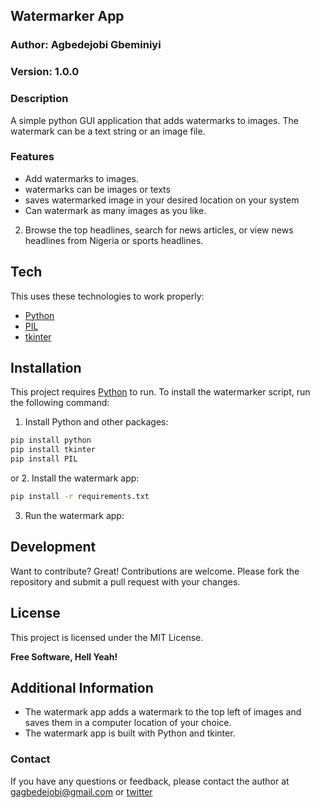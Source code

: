 ## Watermarker App

### Author: Agbedejobi Gbeminiyi

### Version: 1.0.0

### Description

A simple python GUI application that adds watermarks to images. The watermark can be a text string or an image file.

### Features

* Add watermarks to images.
* watermarks can be images or texts
* saves watermarked image in your desired location on your system
* Can watermark as many images as you like.


2. Browse the top headlines, search for news articles, or view news headlines from Nigeria or sports headlines.

## Tech

This uses these technologies to work properly:

- [Python]
- [PIL]
- [tkinter]


## Installation

This project requires [Python](https://python.org/) to run.
To install the watermarker script, run the following command:
1. Install Python and other packages:
```sh
pip install python
pip install tkinter
pip install PIL
```
or
2. Install the watermark app:

```sh
pip install -r requirements.txt
```

3. Run the watermark app:

## Development

Want to contribute? Great!
Contributions are welcome. Please fork the repository and submit a pull request with your changes.

## License
This project is licensed under the MIT License.

**Free Software, Hell Yeah!**

## Additional Information

* The watermark app adds a watermark to the top left of images and saves them in a computer location of your choice.
* The watermark app is built with Python and tkinter.


### Contact

If you have any questions or feedback, please contact the author at gagbedejobi@gmail.com or [twitter](https://twitter.com/Gbeminiyi_A)

[//]: # (These are reference links used in the body of this note and get stripped out when the markdown processor does its job. There is no need to format nicely because it shouldn't be seen. Thanks SO - http://stackoverflow.com/questions/4823468/store-comments-in-markdown-syntax)

   [dill]: <https://github.com/joemccann/dillinger>
   [git-repo-url]: <https://github.com/joemccann/dillinger.git>
   [john gruber]: <http://daringfireball.net>
   [df1]: <http://daringfireball.net/projects/markdown/>
   [markdown-it]: <https://github.com/markdown-it/markdown-it>
   [Ace Editor]: <http://ace.ajax.org>
   [node.js]: <http://nodejs.org>
   [Twitter Bootstrap]: <http://twitter.github.com/bootstrap/>
   [jQuery]: <http://jquery.com>
   [@tjholowaychuk]: <http://twitter.com/tjholowaychuk>
   [express]: <http://expressjs.com>
   [AngularJS]: <http://angularjs.org>
   [Gulp]: <http://gulpjs.com>

   [PlDb]: <https://github.com/joemccann/dillinger/tree/master/plugins/dropbox/README.md>
   [PlGh]: <https://github.com/joemccann/dillinger/tree/master/plugins/github/README.md>
   [PlGd]: <https://github.com/joemccann/dillinger/tree/master/plugins/googledrive/README.md>
   [PlOd]: <https://github.com/joemccann/dillinger/tree/master/plugins/onedrive/README.md>
   [PlMe]: <https://github.com/joemccann/dillinger/tree/master/plugins/medium/README.md>
   [PlGa]: <https://github.com/RahulHP/dillinger/blob/master/plugins/googleanalytics/README.md>
   
   [python]: <https://www.python.org/>
   [Bootstrap]: <https://getbootstrap.com/docs/5.0/getting-started/introduction/>
   
   [PIL]: <https://pillow.readthedocs.io/>
   [tkinter]: <https://docs.python.org/3/library/tkinter.html>
